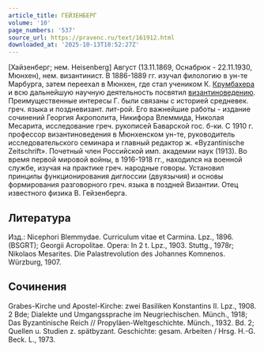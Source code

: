 ```yaml
---
article_title: ГЕЙЗЕНБЕРГ
volume: '10'
page_numbers: '537'
source_url: https://pravenc.ru/text/161912.html
downloaded_at: '2025-10-13T10:52:27Z'
---
```


[Хайзенберг; нем. Heisenberg] Август (13.11.1869, Оснабрюк - 22.11.1930, Мюнхен), нем. византинист. В 1886-1889 гг. изучал филологию в ун-те Марбурга, затем переехал в Мюнхен, где стал учеником К. [Крумбахера](https://pravenc.ru/text/Крумбахера.html) и всю дальнейшую научную деятельность посвятил [византиноведению](https://pravenc.ru/text/византиноведению.html). Преимущественные интересы Г. были связаны с историей средневек. греч. языка и поздневизант. лит-рой. Его важнейшие работы - издание сочинений Георгия Акрополита, Никифора Влеммида, Николая Месарита, исследование греч. рукописей Баварской гос. б-ки. С 1910 г. профессор византиноведения в Мюнхенском ун-те, руководитель исследовательского семинара и главный редактор ж. «Byzantinische Zeitschrift». Почетный член Российской имп. академии наук (1913). Во время первой мировой войны, в 1916-1918 гг., находился на военной службе, изучая на практике греч. народные говоры. Установил принципы функционирования диглоссии (двуязычия) и основы формирования разговорного греч. языка в поздней Византии. Отец известного физика В. Гейзенберга.

## Литература

Изд.: Nicephori Blemmydae. Curriculum vitae et Carmina. Lpz., 1896. (BSGRT); Georgii Acropolitae. Opera: In 2 t. Lpz., 1903. Stuttg., 1978r; Nikolaos Mesarites. Die Palastrevolution des Johannes Komnenos. Würzburg, 1907.

## Сочинения

Grabes-Kirche und Apostel-Kirche: zwei Basiliken Konstantins II. Lpz., 1908. 2 Bde; Dialekte und Umgangssprache im Neugriechischen. Münch., 1918; Das Byzantinische Reich // Propyläen-Weltgeschichte. Münch., 1932. Bd. 2; Quellen u. Studien z. spätbyzant. Geschichte: gesam. Arbeiten / Hrsg. H.-G. Beck. L., 1973.
